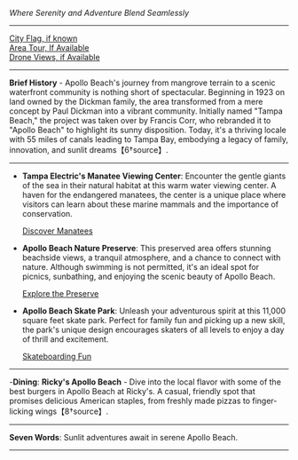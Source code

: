 *Where Serenity and Adventure Blend Seamlessly*

---

[City Flag, if known](https://www.google.com/search?tbm=isch&q=Apollo+Beach+FL+Flag+Picture)  
[Area Tour, If Available](https://www.youtube.com/results?search_query=Apollo+Beach+FL+4k+tour)  
[Drone Views, if Available](https://www.youtube.com/results?search_query=Apollo+Beach+FL+4k+drone)

---

**Brief History** - Apollo Beach's journey from mangrove terrain to a scenic waterfront community is nothing short of spectacular. Beginning in 1923 on land owned by the Dickman family, the area transformed from a mere concept by Paul Dickman into a vibrant community. Initially named "Tampa Beach," the project was taken over by Francis Corr, who rebranded it to "Apollo Beach" to highlight its sunny disposition. Today, it's a thriving locale with 55 miles of canals leading to Tampa Bay, embodying a legacy of family, innovation, and sunlit dreams【6†source】.

---

- **Tampa Electric's Manatee Viewing Center**: Encounter the gentle giants of the sea in their natural habitat at this warm water viewing center. A haven for the endangered manatees, the center is a unique place where visitors can learn about these marine mammals and the importance of conservation.

  [Discover Manatees](https://www.youtube.com/results?search_query=Apollo+Beach+FL+Manatee+Viewing+Center)

- **Apollo Beach Nature Preserve**: This preserved area offers stunning beachside views, a tranquil atmosphere, and a chance to connect with nature. Although swimming is not permitted, it's an ideal spot for picnics, sunbathing, and enjoying the scenic beauty of Apollo Beach.

  [Explore the Preserve](https://www.youtube.com/results?search_query=Apollo+Beach+FL+Nature+Preserve)

- **Apollo Beach Skate Park**: Unleash your adventurous spirit at this 11,000 square feet skate park. Perfect for family fun and picking up a new skill, the park's unique design encourages skaters of all levels to enjoy a day of thrill and excitement.

  [Skateboarding Fun](https://www.youtube.com/results?search_query=Apollo+Beach+FL+Skate+Park)

---

-**Dining**: **Ricky's Apollo Beach** - Dive into the local flavor with some of the best burgers in Apollo Beach at Ricky's. A casual, friendly spot that promises delicious American staples, from freshly made pizzas to finger-licking wings【8†source】.

---

**Seven Words**: Sunlit adventures await in serene Apollo Beach.

---